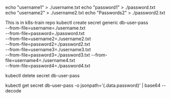echo "username1" > ./username.txt
echo "password1" > ./password.txt
echo "username2" > ./username2.txt
echo "Passwords2" > ./password2.txt

This is in k8s-train repo
kubectl create secret generic db-user-pass \
  --from-file=username=./username.txt \
  --from-file=password=./password.txt \
  --from-file=username2=./username2.txt \
  --from-file=password2=./password2.txt \
  --from-file=username3=./username3.txt \
  --from-file=password3=./password3.txt
  --from-file=username4=./username4.txt \
  --from-file=password4=./password4.txt

kubectl delete secret db-user-pass

kubectl get secret db-user-pass -o jsonpath='{.data.password}' | base64 --decode
